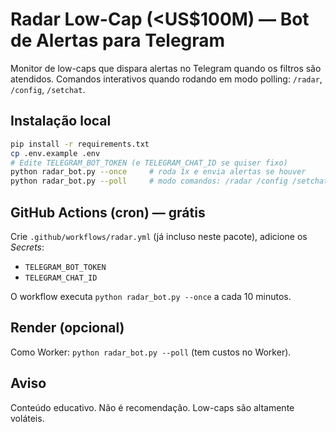 # Radar Low-Cap (<US$100M) — Bot de Alertas para Telegram

Monitor de low-caps que dispara alertas no Telegram quando os filtros são atendidos.
Comandos interativos quando rodando em modo polling: `/radar`, `/config`, `/setchat`.

## Instalação local
```bash
pip install -r requirements.txt
cp .env.example .env
# Edite TELEGRAM_BOT_TOKEN (e TELEGRAM_CHAT_ID se quiser fixo)
python radar_bot.py --once     # roda 1x e envia alertas se houver
python radar_bot.py --poll     # modo comandos: /radar /config /setchat
```

## GitHub Actions (cron) — grátis
Crie `.github/workflows/radar.yml` (já incluso neste pacote), adicione os *Secrets*:
- `TELEGRAM_BOT_TOKEN`
- `TELEGRAM_CHAT_ID`

O workflow executa `python radar_bot.py --once` a cada 10 minutos.

## Render (opcional)
Como Worker: `python radar_bot.py --poll` (tem custos no Worker).

## Aviso
Conteúdo educativo. Não é recomendação. Low-caps são altamente voláteis.
